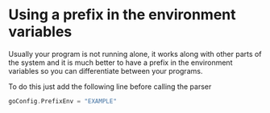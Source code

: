 # Using a prefix in the environment variables

Usually your program is not running alone, it works along with other parts of the system and it is much better to have a prefix in the environment variables so you can differentiate between your programs.

To do this just add the following line before calling the parser
```go
goConfig.PrefixEnv = "EXAMPLE"
```
